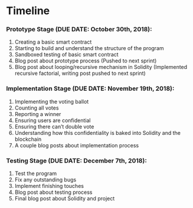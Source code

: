 # Timeline

### Prototype Stage (DUE DATE: October 30th, 2018):
	
1. Creating a basic smart contract
2. Starting to build and understand the structure of the program
3. Sandboxed testing of basic smart contract
4. Blog post about prototype process (Pushed to next sprint)
5. Blog post about looping/recursive mechanism in Solidity (Implemented recursive factorial, writing post pushed to next sprint)

### Implementation Stage (DUE DATE: November 19th, 2018):

1. Implementing the voting ballot
2. Counting all votes
3. Reporting a winner
4. Ensuring users are confidential
5. Ensuring there can’t double vote
6. Understanding how this confidentiality is baked into Solidity and the blockchain
7. A couple blog posts about implementation process

### Testing Stage (DUE DATE: December 7th, 2018):
	
1. Test the program
2. Fix any outstanding bugs
3. Implement finishing touches
4. Blog post about testing process
5. Final blog post about Solidity and project
